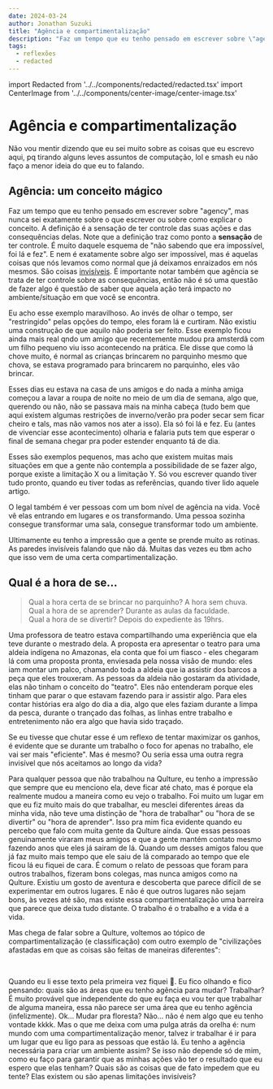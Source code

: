 ```yaml
---
date: 2024-03-24
author: Jonathan Suzuki
title: "Agência e compartimentalização"
description: "Faz um tempo que eu tenho pensado em escrever sobre \"agency\", mas nunca sei exatamente sobre o que escrever ou sobre como explicar o conceito."
tags:
  - reflexões
  - redacted
---
```


import Redacted from '../../components/redacted/redacted.tsx'
import CenterImage from '../../components/center-image/center-image.tsx'

# Agência e compartimentalização

Não vou mentir dizendo que eu sei muito sobre as coisas que eu escrevo aqui, pq tirando alguns leves assuntos de computação, lol e smash eu não faço a menor ideia do que eu to falando.

## Agência: um conceito mágico

Faz um tempo que eu tenho pensado em escrever sobre "agency", mas nunca sei exatamente sobre o que escrever ou sobre como explicar o conceito. A definição é a sensação de ter controle das suas ações e das consequências delas. Note que a definição traz como ponto a **sensação** de ter controle. É muito daquele esquema de "não sabendo que era impossível, foi lá e fez". E nem é exatamente sobre algo ser impossível, mas é aquelas coisas que nós levamos como normal que já deixamos enraizados em nós mesmos. São coisas [invisíveis](/posts/sobre-o-invisivel). É importante notar também que agência se trata de ter controle sobre as consequências, então não é só uma questão de fazer algo é questão de saber que aquela ação terá impacto no ambiente/situação em que você se encontra.

<CenterImage
  src="/images/agencia-e-compartimentalizacao/rain-agency.png"
  alt="
Male Speaker: The importance of language on a rainy day.
Josh Waitzkin: One of the biggest mistakes that I observed in the first year of Jack's life or year or two of Jack's life that I observed with parents is that they have this language around weather; weather being good or bad. Whenever it was raining, they'd be like, it's bad weather. You'd hear moms, babysitters, dads talk about if it's bad weather, we can't go out or if it's good weather, we can go out. So that means that somehow we're externally reliant on conditions being perfect in order to be able to go out and have a good time. So Jack and I never missed a single storm. Every rain storm.
I don't think we've missed one storm, other than one maybe when he was sick. But I don't think we've missed a single storm, rain or snow, going outside and romping in it. We developed this language around how beautiful it was. So now whenever there's a rainy day, Jack says, 'Look, Da-Da. It's such a beautiful rainy day.' And we go out and we play in it.
I wanted him to have this internal locus of control. To not be reliant on external conditions being just so."
  width={1166}
  height={1200}
  priority
/>

Eu acho esse exemplo maravilhoso. Ao invés de olhar o tempo, ser "restringido" pelas opções do tempo, eles foram lá e curtiram. Não existiu uma construção de que aquilo não poderia ser feito. Esse exemplo ficou ainda mais real qndo um <Redacted redacted="Freitas">amigo</Redacted> que recentemente mudou pra amsterdã com um filho pequeno viu isso acontecendo na prática. Ele disse que como lá chove muito, é normal as crianças brincarem no parquinho mesmo que chova, se estava programado para brincarem no parquinho, eles vão brincar.

Esses dias eu estava na casa de uns <Redacted redacted="Jb e Lili">amigos</Redacted> e do nada a minha amiga começou a lavar a roupa de noite no meio de um dia de semana, algo que, querendo ou não, não se passava mais na minha cabeça (tudo bem que aqui existem algumas restrições de inverno/verão pra poder secar sem ficar cheiro e tals, mas não vamos nos ater a isso). Ela só foi lá e fez. Eu (antes de vivenciar esse acontecimento) olharia e falaria puts tem que esperar o final de semana chegar pra poder estender enquanto tá de dia.

Esses são exemplos pequenos, mas acho que existem muitas mais situações em que a gente não contempla a possibilidade de se fazer algo, porque existe a limitação X ou a limitação Y. Só vou escrever quando tiver tudo pronto, quando eu tiver todas as referências, quando tiver lido aquele artigo.

O legal também é ver pessoas com um bom nível de agência na vida. Você vê elas entrando em lugares e os transformando. Uma pessoa sozinha consegue transformar uma sala, consegue transformar todo um ambiente.

Ultimamente eu tenho a impressão que a gente se prende muito as rotinas. As paredes invisíveis falando que não dá. Muitas das vezes eu tbm acho que isso vem de uma certa compartimentalização.

## Qual é a hora de se...

> Qual a hora certa de se brincar no parquinho? A hora sem chuva.<br />
> Qual a hora de se aprender? Durante as aulas da faculdade. <br />
> Qual a hora de se divertir? Depois do expediente às 19hrs.

Uma professora de teatro estava compartilhando uma experiência que ela teve durante o mestrado dela. A proposta era apresentar o teatro para uma aldeia indígena no Amazonas, ela conta que foi um fiasco - eles chegaram lá com uma proposta pronta, enviesada pela nossa visão de mundo: eles iam montar um palco, chamando toda a aldeia que ia assistir dos barcos a peça que eles trouxeram. As pessoas da aldeia não gostaram da atividade, elas não tinham o conceito do "teatro". Eles não entenderam porque eles tinham que parar o que estavam fazendo para ir assistir algo. Para eles contar histórias era algo do dia a dia, algo que eles faziam durante a limpa da pesca, durante o trançado das folhas, as linhas entre trabalho e entretenimento não era algo que havia sido traçado.

Se eu tivesse que chutar esse é um reflexo de tentar maximizar os ganhos, é evidente que se durante um trabalho o foco for apenas no trabalho, ele vai ser mais "eficiente". Mas é mesmo? Ou seria essa uma outra regra invisível que nós aceitamos ao longo da vida?

Para qualquer pessoa que não trabalhou na Qulture, eu tenho a impressão que sempre que eu menciono ela, deve ficar até chato, mas é porque ela realmente mudou a maneira como eu vejo o trabalho. Foi muito um lugar em que eu fiz muito mais do que trabalhar, eu mesclei diferentes áreas da minha vida, não teve uma distinção de "hora de trabalhar" ou "hora de se divertir" ou "hora de aprender". Isso pra mim fica evidente quando eu percebo que falo com muita gente da Qulture ainda. Que essas pessoas genuinamente viraram meus amigos e que a gente mantém contato mesmo fazendo anos que eles já sairam de lá. Quando um desses amigos falou que já faz muito mais tempo que ele saiu de lá comparado ao tempo que ele ficou lá eu fiquei de cara. É comum o relato de pessoas que foram para outros trabalhos, fizeram bons colegas, mas nunca amigos como na Qulture. Existiu um gosto de aventura e descoberta que parece difícil de se experimentar em outros lugares. E não é que outros lugares não sejam bons, às vezes até são, mas existe essa compartimentalização uma barreira que parece que deixa tudo distante. O trabalho é o trabalho e a vida é a vida.

Mas chega de falar sobre a Qulture, voltemos ao tópico de compartimentalização (e classificação) com outro exemplo de "civilizações afastadas em que as coisas são feitas de maneiras diferentes":

<CenterImage
  src="/images/agencia-e-compartimentalizacao/feather-arrow-1.png"
  alt="When documentary filmmaker Jonnie Hughes was living with the “Insect Tribe” in a remote part of Papua New Guinea, a few of the tribesmen who had been hosting him asked Jonnie if they could visit him back in the United Kingdom. A few months later, when Jonnie pitched the idea of flying a few foragers to London, his bosses saw the documentary value and agreed to fund their trip. But Hughes was worried the visit might “pollute their culture with modern ideas, or perhaps make them terminally envious of a world beyond their reach.” After all, these were people who were living in very primitive conditions, with no refrigeration, modern medicine, television, or other marvels of modernity. By the end of the visit, however, Hughes saw things very differently:
With every whispered observation, they left us powerless to explain the madness of our own social norms, and when they boarded the plane back to PNG, we were the ones racked with envy-envious of their joyously interdependent community, their clear understanding of what mattered in life,"
  width={669}
  height={433}
  priority
/>
<br/>
<CenterImage
  src="/images/agencia-e-compartimentalizacao/feather-arrow-2.png"
  alt="
their rock-solid roles, simple pleasures and ample leisure time, their lack of mortgages and debts, their indisputable “goodness.” Our world appeared an obscene and dysfunctional manifestation of human existence in comparison.
If Hughes sounds a bit like one of those silly romantics we're always being warned about, just do the numbers. Hughes says the tribesmen “were fascinated about our work/life balance, because over there, in a week, they'll spend maybe twenty hours in total collecting food, going hunting, etc.—just doing the things they need to do. The rest of their time they spend with their family, social lives... leisure time.”
No wonder they were confused that Mark, the father in the family they were staying with, left early every morning and didn't return until evening. “Why are you doing this?” Hughes recalls them asking. “Why are you going out every day, not seeing the people that you really care about? It doesn't make any sense at all!” Mark explained that he had to work to pay for the house they were living in. “How long will you be doing this, to pay for your house?” they asked. When Mark told them about his twenty-five-year mortgage, they looked at him in astonished pity, explaining that when one of them needed a house, they got together with the other men of the village and built a house in a couple of weeks.
At the end of their visit, the Insect People took just one innovation back to Papua New Guinea: the notion of putting feathers on arrows to stabilize their flight. Apparently, that was the only thing that impressed them very much about the modern world."
  width={758}
  height={609}
  priority
/>

Quando eu li esse texto pela primeira vez fiquei 🤯. Eu fico olhando e fico pensando: quais são as áreas que eu tenho agência para mudar? Trabalhar? É muito provável que independente do que eu faça eu vou ter que trabalhar de alguma maneira, essa não parece ser uma área que eu tenho agência (infelizmente). Ok... Mudar pra floresta? Não... não é nem algo que eu tenho vontade kkkk. Mas o que me deixa com uma pulga atrás da orelha é: num mundo com uma compartimentalização menor, talvez ir trabalhar é ir para um lugar que eu ligo para as pessoas que estão lá. Eu tenho a agência necessária para criar um ambiente assim? Se isso não depende só de mim, como eu faço para garantir que as minhas ações vão ter o resultado que eu espero que elas tenham? Quais são as coisas que de fato impedem que eu tente? Elas existem ou são apenas limitações invisíveis?
